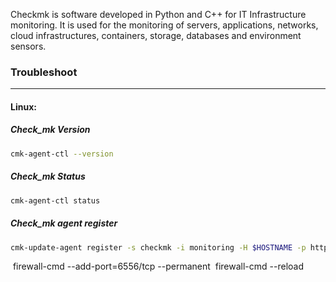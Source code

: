 Checkmk is software developed in Python and C++ for IT Infrastructure monitoring. It is used for the monitoring of servers, applications, networks, cloud infrastructures, containers, storage, databases and environment sensors.



### Troubleshoot
---
#### Linux:
##### Check_mk Version
```Bash
cmk-agent-ctl --version
```
##### Check_mk Status
```Bash
cmk-agent-ctl status
```

##### Check_mk agent register
```bash
cmk-update-agent register -s checkmk -i monitoring -H $HOSTNAME -p http -U cmkadmin -P ******* -v
```

 firewall-cmd --add-port=6556/tcp --permanent
 firewall-cmd --reload